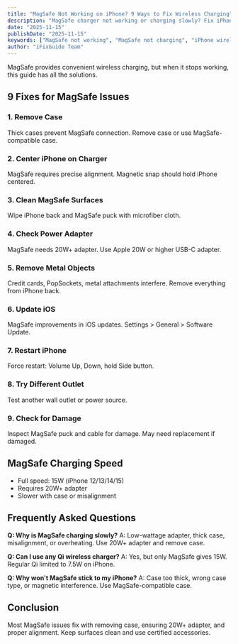 ```yaml
---
title: "MagSafe Not Working on iPhone? 9 Ways to Fix Wireless Charging"
description: "MagSafe charger not working or charging slowly? Fix iPhone MagSafe issues with our complete troubleshooting guide for wireless charging problems."
date: "2025-11-15"
publishDate: "2025-11-15"
keywords: ["MagSafe not working", "MagSafe not charging", "iPhone wireless charging issues", "fix MagSafe", "MagSafe slow charging"]
author: "iFixGuide Team"
---
```


MagSafe provides convenient wireless charging, but when it stops working, this guide has all the solutions.

## 9 Fixes for MagSafe Issues

### 1. Remove Case
Thick cases prevent MagSafe connection. Remove case or use MagSafe-compatible case.

### 2. Center iPhone on Charger
MagSafe requires precise alignment. Magnetic snap should hold iPhone centered.

### 3. Clean MagSafe Surfaces
Wipe iPhone back and MagSafe puck with microfiber cloth.

### 4. Check Power Adapter
MagSafe needs 20W+ adapter. Use Apple 20W or higher USB-C adapter.

### 5. Remove Metal Objects
Credit cards, PopSockets, metal attachments interfere. Remove everything from iPhone back.

### 6. Update iOS
MagSafe improvements in iOS updates. Settings > General > Software Update.

### 7. Restart iPhone
Force restart: Volume Up, Down, hold Side button.

### 8. Try Different Outlet
Test another wall outlet or power source.

### 9. Check for Damage
Inspect MagSafe puck and cable for damage. May need replacement if damaged.

## MagSafe Charging Speed
- Full speed: 15W (iPhone 12/13/14/15)
- Requires 20W+ adapter
- Slower with case or misalignment

## Frequently Asked Questions

**Q: Why is MagSafe charging slowly?**
A: Low-wattage adapter, thick case, misalignment, or overheating. Use 20W+ adapter and remove case.

**Q: Can I use any Qi wireless charger?**
A: Yes, but only MagSafe gives 15W. Regular Qi limited to 7.5W on iPhone.

**Q: Why won't MagSafe stick to my iPhone?**
A: Case too thick, wrong case type, or magnetic interference. Use MagSafe-compatible case.

## Conclusion
Most MagSafe issues fix with removing case, ensuring 20W+ adapter, and proper alignment. Keep surfaces clean and use certified accessories.

